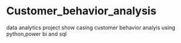# Customer_behavior_analysis
data analytics project show casing customer behavior analyis using python,power bi and sql
